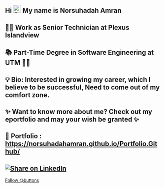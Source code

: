 ## Hi <img src="https://raw.githubusercontent.com/Tarikul-Islam-Anik/Animated-Fluent-Emojis/master/Emojis/Smilies/Smiling%20Face%20with%20Open%20Hands.png" alt="Smiling Face with Open Hands" width="25" height="25" />     My name is Norsuhadah Amran



## 👩‍🔧 Work as Senior Technician at Plexus Islandview
## 📚 Part-Time Degree in Software Engineering at UTM 👩‍🎓
## 💡 Bio: Interested in growing my career, which I believe to be successful, Need to come out of my comfort zone. 
## ✨ Want to know more about me? Check out my eportfolio and may your wish be granted ✨
## 🎨 Portfolio : https://norsuhadahamran.github.io/Portfolio.Github/ 

## [![Share on LinkedIn](https://img.shields.io/badge/-share%20on%20linkedin-blue?logo=linkedin&style=for-the-badge)](https://www.linkedin.com/feed/?shareActive=true&text=)
<!-- Place this tag where you want the button to render. -->
<a class="github-button" href="https://github.com/buttons" data-color-scheme="no-preference: dark; light: dark; dark: dark;" data-size="large" aria-label="Follow @buttons on GitHub">Follow @buttons</a>
   
   


                                                
